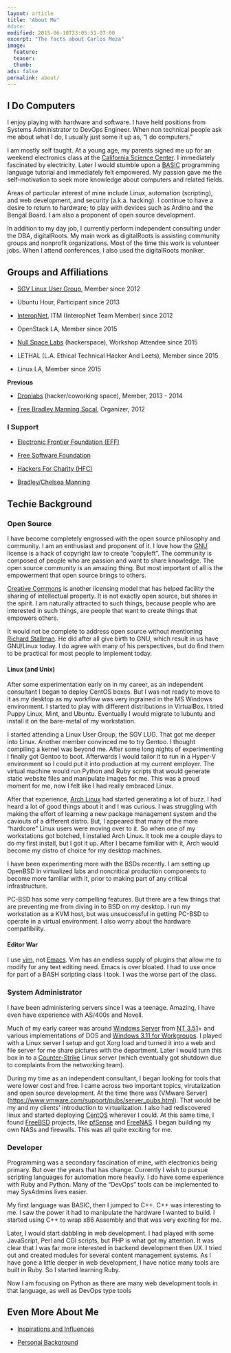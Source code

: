 ```yaml
---
layout: article
title: "About Me"
#date:
modified: 2015-06-10T23:05:51-07:00
excerpt: "The facts about Carlos Meza"
image:
  feature:
  teaser:
  thumb:
ads: false
permalink: about/
---
```

## I Do Computers

I enjoy playing with hardware and software. I have held positions from Systems Administrator to DevOps Engineer. When non technical people ask me about what I do, I usually just some it up as, “I do computers.”

I am mostly self taught. At a young age, my parents signed me up for an weekend electronics class at the [California Science Center](http://californiasciencecenter.org/). I immediately fascinated by electricity. Later I would stumble upon a [BASIC](http://en.wikipedia.org/wiki/BASIC) programming language tutorial and immediately felt empowered. My passion gave me the self-motivation to seek more knowledge about computers and related fields.

Areas of particular interest of mine include Linux, automation (scripting), and web development, and security (a.k.a. hacking). I continue to have a desire to return to hardware; to play with devices such as Ardino and the Bengal Board. I am also a proponent of open source development.

In addition to my day job, I currently perform independent consulting under the DBA, digitalRoots. My main work as digitalRoots is assisting community groups and nonprofit organizations. Most of the time this work is volunteer jobs. When I attend conferences, I also used the digitalRoots moniker.

## Groups and Affiliations

- [SGV Linux User Group](http://www.sgvlug.org/), Member since 2012

- Ubuntu Hour, Participant since 2013

- [InteropNet](http://www.interop.com/lasvegas/expo/interopnet/), ITM (InteropNet Team Member) since 2012

- OpenStack LA, Member since 2015

- [Null Space Labs](http://032.la/) (hackerspace), Workshop Attendee since 2015

- LETHAL (L.A. Ethical Technical Hacker And Leets), Member since 2015

- Linux LA, Member since 2015

**Previous**

* [Droplabs](http://www.droplabs.net/) (hacker/coworking space), Member, 2013 - 2014

* [Free Bradley Manning Socal](https://www.facebook.com/FreeChelseaManningSoCal), 
Organizer, 2012

### I Support

- [Electronic Frontier Foundation (EFF)](https://www.eff.org/)

- [Free Software Foundation](http://www.fsf.org/)

- [Hackers For Charity (HFC)](http://www.hackersforcharity.org/)

- [Bradley/Chelsea Manning](http://www.chelseamanning.org/)

## Techie Background

### Open Source
I have become completely engrossed with the open source philosophy and community. I am an enthusiast and proponent of it. I love how the [GNU](http://www.gnu.org/licenses/licenses.en.html) license is a hack of copyright law to create “copyleft”. The community is composed of people who are passion and want to share knowledge. The open source community is an amazing thing. But most important of all is the empowerment that open source brings to others.

[Creative Commons](https://creativecommons.org/) is another licensing model that has helped facility the sharing of intellectual property. It is not exactly open source, but shares in the spirit. I am naturally attracted to such things, because people who are interested in such things, are people that want to create things that empowers others.

It would not be complete to address open source without mentioning [Richard Stallman](https://stallman.org/). He did after all give birth to GNU, which result in us have GNU/Linux today. I do agree with many of his perspectives, but do find them to be practical for most people to implement today.

#### Linux (and Unix)

After some experimentation early on in my career, as an independent consultant I began to deploy CentOS boxes. But I was not ready to move to it as my desktop as my workflow was very ingrained in the MS Windows environment. I started to play with different distributions in VirtualBox. I tried Puppy Linux, Mint, and Ubuntu. Eventually I would migrate to lubuntu and install it on the bare-metal of my workstation.

I started attending a Linux User Group, the SGV LUG. That got me deeper into Linux. Another member convinced me to try Gentoo. I thought compiling a kernel was beyond me. After some long nights of experimenting I finally got Gentoo to boot. Afterwards I would tailor it to run in a Hyper-V environment so I could put it into production at my current employer. The virtual machine would run Python and Ruby scripts that would generate static website files and manipulate images for me. This was a proud moment for me, now I felt like I had really embraced Linux.

After that experience, [Arch Linux](https://www.archlinux.org/) had started generating a lot of buzz. I had heard a lot of good things about it and I was curious. I was struggling with making the effort of learning a new package management system and the caviouts of a different distro. But, I appeared that many of the more “hardcore” Linux users were moving over to it. So when one of my workstations got botched, I installed Arch Linux. It took me a couple days to do my first install, but I got it up. After I became familiar with it, Arch would become my distro of choice for my desktop machines.

I have been experimenting more with the BSDs recently. I am setting up OpenBSD in virtualized labs and noncritical production components to become more familiar with it, prior to making part of any critical infrastructure.

PC-BSD has some very compelling features. But there are a few things that are preventing me from diving in to BSD on my desktop. I run my workstation as a KVM host, but was unsuccessful in getting PC-BSD to operate in a virtual environment. I also worry about the hardware compatibility.

#### Editor War
I use [vim](http://www.vim.org/), not [Emacs](https://www.gnu.org/software/emacs/). Vim has an endless supply of plugins that allow me to modify for any text editing need. Emacs is over bloated. I had to use once for part of a BASH scripting class I took. I was the worse part of the class.

### System Administrator

I have been administering servers since I was a teenage. Amazing, I have even have experience with AS/400s and Novell.

Much of my early career was around [Windows Server](http://en.wikipedia.org/wiki/Windows_Server) from [NT 3.51](http://en.wikipedia.org/wiki/Windows_NT_3.51)+ and various implementations of DOS and [Windows 3.11 for Workgroups](http://en.wikipedia.org/wiki/Windows_3.1x#Windows_for_Workgroups_3.11). I played with a Linux server I setup and got Xorg load and turned it into a web and file server for me share pictures with the department. Later I would turn this box in to a [Counter-Strike](http://en.wikipedia.org/wiki/Counter-Strike) Linux server (which eventually got shutdown due to complaints from the networking team).

During my time as an independent consultant, I began looking for tools that were lower cost and free. I came across two important topics, virutalization and open source development. At the time there was (VMware Server](https://www.vmware.com/support/pubs/server_pubs.html). That would be my and my clients' introduction to virtualization. I also had rediscovered linux and started deploying [CentOS](https://www.centos.org/) wherever I could. At this same time, I found [FreeBSD](https://www.freebsd.org/) projects, like [pfSense](https://www.pfsense.org) and [FreeNAS](http://www.freenas.org/). I began building my own NASs and firewalls. This was all quite exciting for me.

### Developer
Programming was a secondary fascination of mine, with electronics being primary. But over the years that has change. Currently I wish to pursue scripting languages for automation more heavily. I do have some experience with Ruby and Python. Many of the “DevOps” tools can be implemented to may SysAdmins lives easier.

My first language was BASIC, then I jumped to C++. C++ was interesting to me. I saw the power it had to manipulate the hardware I wanted to build. I started using C++ to wrap x86 Assembly and that was very exciting for me.

Later, I would start dabbling in web development. I had played with some JavaScript, Perl and CGI scripts, but PHP is what got my attention. It was clear that I was far more interested in backend development then UX. I tried out and created modules for several content management systems. As I have gone a little deeper in web development, I have notice many tools are built in Ruby. So I started learning Ruby.

Now I am focusing on Python as there are many web development tools in that language, as well as DevOps type tools

## Even More About Me

- [Inspirations and Influences](./likes)

- [Personal Background](./personal)

